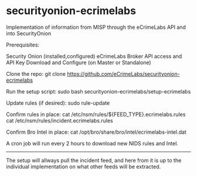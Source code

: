 # securityonion-ecrimelabs
Implementation of information from MISP through the eCrimeLabs API and into SecurityOnion

Prerequisites:

Security Onion (installed,configured)
eCrimeLabs Broker API access and API Key
Download and Configure (on Master or Standalone)

Clone the repo:
git clone https://github.com/eCrimeLabs/securityonion-ecrimelabs

Run the setup script:
sudo bash securityonion-ecrimelabs/setup-ecrimelabs

Update rules (if desired):
sudo rule-update

Confirm rules in place:
cat /etc/nsm/rules/${FEED_TYPE}.ecrimelabs.rules
cat /etc/nsm/rules/incident.ecrimelabs.rules

Confirm Bro Intel in place:
cat /opt/bro/share/bro/intel/ecrimelabs-intel.dat

A cron job will run every 2 hours to download new NIDS rules and Intel.


------

The setup will allways pull the incident feed, and here from it is up to the individual
implementation on what other feeds will be extracted.
